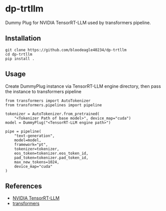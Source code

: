 # dp-trtllm
Dummy Plug for NVIDIA TensorRT-LLM used by transformers pipeline.

## Installation
```
git clone https://github.com/bloodeagle40234/dp-trtllm
cd dp-trtllm
pip install .
```

## Usage
Create DummyPlug instance via TensorRT-LLM engine directory, then
pass the instance to transformers pipeline

```
from transformers import AutoTokenizer
from transformers.pipelines import pipeline

tokenizer = AutoTokenizer.from_pretrained(
    "<Tokenizer Path of base model>", device_map="cuda")
model = DummyPlug("<TensorRT-LLM engine path>")

pipe = pipeline(
    "text-generation",
    model=model,
    framework="pt",
    tokenizer=tokenizer,
    eos_token=tokenizer.eos_token_id,
    pad_token=tokenizer.pad_token_id,
    max_new_tokens=1024,
    device_map="cuda"
)
```

## References
- [NVIDIA TensorRT-LLM](https://github.com/NVIDIA/TensorRT-LLM)
- [transformers](https://github.com/huggingface/transformers/tree/main)
